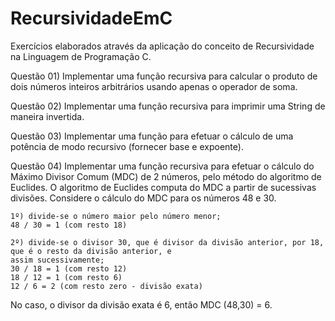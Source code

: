 # RecursividadeEmC
Exercícios elaborados através da aplicação do conceito de Recursividade na Linguagem de Programação C.

Questão 01) Implementar uma função recursiva para calcular o produto de dois números inteiros arbitrários usando
apenas o operador de soma.

Questão 02) Implementar uma função recursiva para imprimir uma String de maneira invertida.

Questão 03) Implementar uma função para efetuar o cálculo de uma potência de modo recursivo (fornecer base e
expoente).

Questão 04) Implementar uma função recursiva para efetuar o cálculo do Máximo Divisor Comum (MDC) de 2
números, pelo método do algoritmo de Euclides. O algoritmo de Euclides computa do MDC a partir
de sucessivas divisões. Considere o cálculo do MDC para os números 48 e 30.

    1º) divide-se o número maior pelo número menor;
    48 / 30 = 1 (com resto 18)

    2º) divide-se o divisor 30, que é divisor da divisão anterior, por 18, que é o resto da divisão anterior, e
    assim sucessivamente;
    30 / 18 = 1 (com resto 12)
    18 / 12 = 1 (com resto 6)
    12 / 6 = 2 (com resto zero - divisão exata)
    
No caso, o divisor da divisão exata é 6, então MDC (48,30) = 6.
